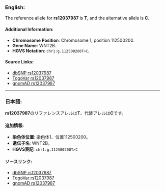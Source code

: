### English:
The reference allele for **rs12037987** is **T**, and the alternative allele is **C**.

#### Additional Information:
- **Chromosome Position**: Chromosome 1, position 112500200.
- **Gene Name**: WNT2B.
- **HGVS Notation**: `chr1:g.112500200T>C`.

#### Source Links:
- [dbSNP rs12037987](https://identifiers.org/dbsnp/rs12037987)
- [TogoVar rs12037987](https://togovar.org/variant/tgv2831701)
- [gnomAD rs12037987](https://gnomad.broadinstitute.org/variant/1-112500200-T-C?dataset=gnomad_r4)

---

### 日本語:
**rs12037987**のリファレンスアレルは**T**、代替アレルは**C**です。

#### 追加情報:
- **染色体位置**: 染色体1、位置112500200。
- **遺伝子名**: WNT2B。
- **HGVS表記**: `chr1:g.112500200T>C`

#### ソースリンク:
- [dbSNP rs12037987](https://identifiers.org/dbsnp/rs12037987)
- [TogoVar rs12037987](https://togovar.org/variant/tgv2831701)
- [gnomAD rs12037987](https://gnomad.broadinstitute.org/variant/1-112500200-T-C?dataset=gnomad_r4)